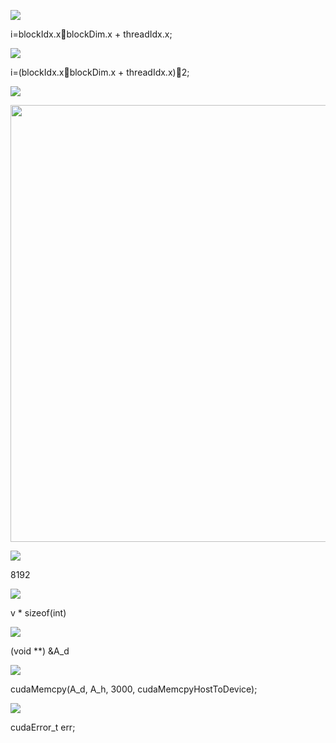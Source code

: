 ![](C:\Users\mount.wang\AppData\Roaming\marktext\images\2024-07-22-14-25-22-image.png)

i=blockIdx.xblockDim.x + threadIdx.x;

![](C:\Users\mount.wang\AppData\Roaming\marktext\images\2024-07-22-14-28-14-image.png)

i=(blockIdx.xblockDim.x + threadIdx.x)2;

![](C:\Users\mount.wang\AppData\Roaming\marktext\images\2024-07-22-14-37-45-image.png)

<img src="file:///C:/Users/mount.wang/AppData/Roaming/marktext/images/2024-07-22-14-38-14-image.png" title="" alt="" width="699">

![](C:\Users\mount.wang\AppData\Roaming\marktext\images\2024-07-22-14-32-26-image.png)

8192

![](C:\Users\mount.wang\AppData\Roaming\marktext\images\2024-07-22-14-33-28-image.png)

v * sizeof(int)

![](C:\Users\mount.wang\AppData\Roaming\marktext\images\2024-07-22-14-34-57-image.png)

(void **) &A_d

![](C:\Users\mount.wang\AppData\Roaming\marktext\images\2024-07-22-14-36-25-image.png)

cudaMemcpy(A_d, A_h, 3000, cudaMemcpyHostToDevice);

![](C:\Users\mount.wang\AppData\Roaming\marktext\images\2024-07-22-14-37-00-image.png)

cudaError_t err;
